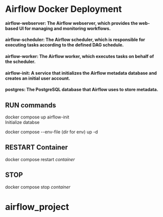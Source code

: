 # Airflow Docker Deployment

#### airflow-webserver: The Airflow webserver, which provides the web-based UI for managing and monitoring workflows.

#### airflow-scheduler: The Airflow scheduler, which is responsible for executing tasks according to the defined DAG schedule.

#### airflow-worker: The Airflow worker, which executes tasks on behalf of the scheduler.

#### airflow-init: A service that initializes the Airflow metadata database and creates an initial user account.

#### postgres: The PostgreSQL database that Airflow uses to store metadata.


## RUN commands
docker compose up airflow-init  
Initialize databse 


docker compose --env-file (dir for env) up -d    

## RESTART Container

docker compose restart *container*

## STOP
docker compose stop *container*

# airflow_project
